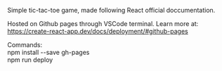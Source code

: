 Simple tic-tac-toe game, made following React official doccumentation. 

Hosted on Github pages through VSCode terminal. Learn more at: https://create-react-app.dev/docs/deployment/#github-pages

Commands:<br>
npm install --save gh-pages<br>
npm run deploy
